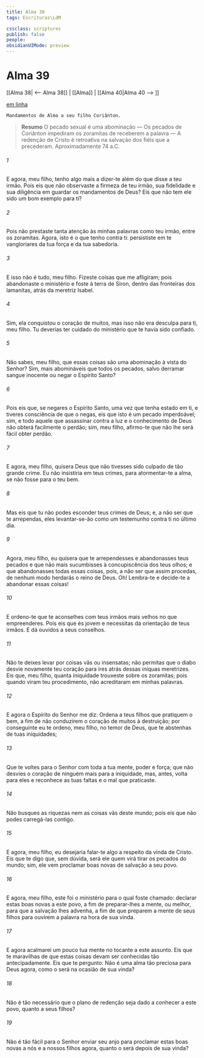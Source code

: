 ```yaml
---
title: Alma 39
tags: Escrituras\LdM

cssclass: scriptures
publish: false
people:
obsidianUIMode: preview
---
```


# Alma 39
[[Alma 38| <-- Alma 38]] | [[Alma]] | [[Alma 40|Alma 40 --> ]]

[em linha](https://churchofjesuschrist.org/study/scriptures/bofm/alma/39?lang=por)

```
Mandamentos de Alma a seu filho Coriânton.
```

> __Resumo__
O pecado sexual é uma abominação — Os pecados de Coriânton impediram os zoramitas de receberem a palavra — A redenção de Cristo é retroativa na salvação dos fiéis que a precederam. Aproximadamente 74 a.C.

###### 1 
E agora, meu filho, tenho algo mais a dizer-te além do que disse a teu irmão. Pois eis que não observaste a firmeza de teu irmão, sua fidelidade e sua diligência em guardar os mandamentos de Deus? Eis que não tem ele sido um bom exemplo para ti?

###### 2 
Pois não prestaste tanta atenção às minhas palavras como teu irmão, entre os zoramitas. Agora, isto é o que tenho contra ti: persististe em te vangloriares da tua força e da tua sabedoria.

###### 3 
E isso não é tudo, meu filho. Fizeste coisas que me afligiram; pois abandonaste o ministério e foste à terra de Siron, dentro das fronteiras dos lamanitas, atrás da meretriz Isabel.

###### 4 
Sim, ela conquistou o coração de muitos, mas isso não era desculpa para ti, meu filho. Tu deverias ter cuidado do ministério que te havia sido confiado.

###### 5 
Não sabes, meu filho, que essas coisas são uma abominação à vista do Senhor? Sim, mais abomináveis que todos os pecados, salvo derramar sangue inocente ou negar o Espírito Santo?

###### 6 
Pois eis que, se negares o Espírito Santo, uma vez que tenha estado em ti, e tiveres consciência de que o negas, eis que isto é um pecado imperdoável; sim, e todo aquele que assassinar contra a luz e o conhecimento de Deus não obterá facilmente o perdão; sim, meu filho, afirmo-te que não lhe será fácil obter perdão.

###### 7 
E agora, meu filho, quisera Deus que não tivesses sido culpado de tão grande crime. Eu não insistiria em teus crimes, para atormentar-te a alma, se não fosse para o teu bem.

###### 8 
Mas eis que tu não podes esconder teus crimes de Deus; e, a não ser que te arrependas, eles levantar-se-ão como um testemunho contra ti no último dia.

###### 9 
Agora, meu filho, eu quisera que te arrependesses e abandonasses teus pecados e que não mais sucumbisses à concupiscência dos teus olhos; e que abandonasses todas essas coisas, pois, a não ser que assim procedas, de nenhum modo herdarás o reino de Deus. Oh! Lembra-te e decide-te a abandonar essas coisas!

###### 10 
E ordeno-te que te aconselhes com teus irmãos mais velhos no que empreenderes. Pois eis que és jovem e necessitas da orientação de teus irmãos. E dá ouvidos a seus conselhos.

###### 11 
Não te deixes levar por coisas vãs ou insensatas; não permitas que o diabo desvie novamente teu coração para ires atrás dessas iníquas meretrizes. Eis que, meu filho, quanta iniquidade trouxeste sobre os zoramitas; pois quando viram teu procedimento, não acreditaram em minhas palavras.

###### 12 
E agora o Espírito do Senhor me diz: Ordena a teus filhos que pratiquem o bem, a fim de não conduzirem o coração de muitos à destruição; por conseguinte eu te ordeno, meu filho, no temor de Deus, que te abstenhas de tuas iniquidades;

###### 13 
Que te voltes para o Senhor com toda a tua mente, poder e força; que não desvies o coração de ninguém mais para a iniquidade, mas, antes, volta para eles e reconhece as tuas faltas e o mal que praticaste.

###### 14 
Não busques as riquezas nem as coisas vãs deste mundo; pois eis que não podes carregá-las contigo.

###### 15 
E agora, meu filho, eu desejaria falar-te algo a respeito da vinda de Cristo. Eis que te digo que, sem dúvida, será ele quem virá tirar os pecados do mundo; sim, ele vem proclamar boas novas de salvação a seu povo.

###### 16 
E agora, meu filho, este foi o ministério para o qual foste chamado: declarar estas boas novas a este povo, a fim de preparar-lhes a mente, ou melhor, para que a salvação lhes advenha, a fim de que preparem a mente de seus filhos para ouvirem a palavra na hora de sua vinda.

###### 17 
E agora acalmarei um pouco tua mente no tocante a este assunto. Eis que te maravilhas de que estas coisas devam ser conhecidas tão antecipadamente. Eis que te pergunto: Não é uma alma tão preciosa para Deus agora, como o será na ocasião de sua vinda?

###### 18 
Não é tão necessário que o plano de redenção seja dado a conhecer a este povo, quanto a seus filhos?

###### 19 
Não é tão fácil para o Senhor enviar seu anjo para proclamar estas boas novas a nós e a nossos filhos agora, quanto o será depois de sua vinda?

